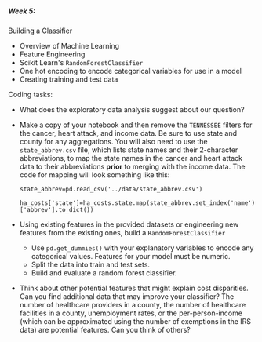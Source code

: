 ##### Week 5:
Building a Classifier
- Overview of Machine Learning
- Feature Engineering
- Scikit Learn's `RandomForestClassifier` 
- One hot encoding to encode categorical variables for use in a model
- Creating training and test data

Coding tasks:
 - What does the exploratory data analysis suggest about our question?
 - Make a copy of your notebook and then remove the `TENNESSEE` filters for the cancer, heart attack, and income data. Be sure to use state and county for any aggregations. You will also need to use the `state_abbrev.csv` file, which lists state names and their 2-character abbreviations, to map the state names in the cancer and heart attack data to their abbreviations **prior** to merging with the income data. The code for mapping will look something like this:
      ```
   state_abbrev=pd.read_csv('../data/state_abbrev.csv')  
   
   ha_costs['state']=ha_costs.state.map(state_abbrev.set_index('name')['abbrev'].to_dict())
   ```

 - Using existing features in the provided datasets or engineering new features from the existing ones, build a `RandomForestClassifier`
    - Use `pd.get_dummies()` with your explanatory variables to encode any categorical values. Features for your model must be numeric.
     - Split the data into train and test sets.
    - Build and evaluate a random forest classifier.
 - Think about other potential features that might explain cost disparities. Can you find additional data that may improve your classifier? The number of healthcare providers in a county, the number of healthcare facilities in a county, unemployment rates, or the per-person-income (which can be approximated using the number of exemptions in the IRS data) are potential features. Can you think of others?
 

    
